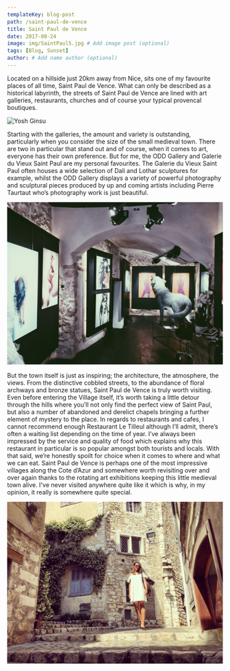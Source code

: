 ```yaml
---
templateKey: blog-post
path: /saint-paul-de-vence
title: Saint Paul de Vence
date: 2017-08-24
image: img/SaintPaul5.jpg # Add image post (optional)
tags: [Blog, Sunset]
author: # Add name author (optional)
---
```

Located on a hillside just 20km away from Nice, sits one of my favourite places of all time, Saint Paul de Vence. What can only be described as a historical labyrinth, the streets of Saint Paul de Vence are lined with art galleries, restaurants, churches and of course your typical provencal boutiques.

![Yosh Ginsu](img/SaintPaul5.jpg)

Starting with the galleries, the amount and variety is outstanding, particularly when you consider the size of the small medieval town. There are two in particular that stand out and of course, when it comes to art, everyone has their own preference. But for me, the ODD Gallery and Galerie du Vieux Saint Paul are my personal favourites. The Galerie du Vieux Saint Paul often houses a wide selection of Dali and Lothar sculptures for example, whilst the ODD Gallery displays a variety of powerful photography and sculptural pieces produced by up and coming artists including Pierre Taurtaut who’s photography work is just beautiful.

![Yosh Ginsu](img/SaintPaul6.jpg)

But the town itself is just as inspiring; the architecture, the atmosphere, the views. From the distinctive cobbled streets, to the abundance of floral archways and bronze statues, Saint Paul de Vence is truly worth visiting. Even before entering the Village itself, it’s worth taking a little detour through the hills where you’ll not only find the perfect view of Saint Paul, but also a number of abandoned and derelict chapels bringing a further element of mystery to the place.
In regards to restaurants and cafes, I cannot recommend enough Restaurant Le Tilleul although I’ll admit, there’s often a waiting list depending on the time of year. I’ve always been impressed by the service and quality of food which explains why this restaurant in particular is so popular amongst both tourists and locals.
With that said, we’re honestly spoilt for choice when it comes to where and what we can eat.
Saint Paul de Vence is perhaps one of the most impressive villages along the Cote d’Azur and somewhere worth revisiting over and over again thanks to the rotating art exhibitions keeping this little medieval town alive. I've never visited anywhere quite like it which is why, in my opinion, it really is somewhere quite special.

![Yosh Ginsu](img/SaintPaul.jpg)
